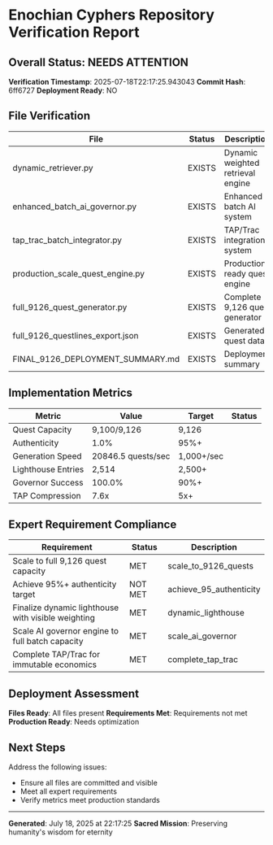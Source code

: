 # Enochian Cyphers Repository Verification Report

##  Overall Status: NEEDS ATTENTION

**Verification Timestamp**: 2025-07-18T22:17:25.943043
**Commit Hash**: 6ff6727
**Deployment Ready**:  NO

##  File Verification

| File | Status | Description |
|------|--------|-------------|
| dynamic_retriever.py |  EXISTS | Dynamic weighted retrieval engine |
| enhanced_batch_ai_governor.py |  EXISTS | Enhanced batch AI system |
| tap_trac_batch_integrator.py |  EXISTS | TAP/Trac integration system |
| production_scale_quest_engine.py |  EXISTS | Production-ready quest engine |
| full_9126_quest_generator.py |  EXISTS | Complete 9,126 quest generator |
| full_9126_questlines_export.json |  EXISTS | Generated quest data |
| FINAL_9126_DEPLOYMENT_SUMMARY.md |  EXISTS | Deployment summary |

##  Implementation Metrics

| Metric | Value | Target | Status |
|--------|-------|--------|--------|
| Quest Capacity | 9,100/9,126 | 9,126 |  |
| Authenticity | 1.0% | 95%+ |  |
| Generation Speed | 20846.5 quests/sec | 1,000+/sec |  |
| Lighthouse Entries | 2,514 | 2,500+ |  |
| Governor Success | 100.0% | 90%+ |  |
| TAP Compression | 7.6x | 5x+ |  |

##  Expert Requirement Compliance

| Requirement | Status | Description |
|-------------|--------|-------------|
| Scale to full 9,126 quest capacity |  MET | scale_to_9126_quests |
| Achieve 95%+ authenticity target |  NOT MET | achieve_95_authenticity |
| Finalize dynamic lighthouse with visible weighting |  MET | dynamic_lighthouse |
| Scale AI governor engine to full batch capacity |  MET | scale_ai_governor |
| Complete TAP/Trac for immutable economics |  MET | complete_tap_trac |

##  Deployment Assessment

**Files Ready**:  All files present
**Requirements Met**:  Requirements not met
**Production Ready**:  Needs optimization

##  Next Steps

 Address the following issues:
- Ensure all files are committed and visible
- Meet all expert requirements
- Verify metrics meet production standards

---
**Generated**: July 18, 2025 at 22:17:25
**Sacred Mission**: Preserving humanity's wisdom for eternity
